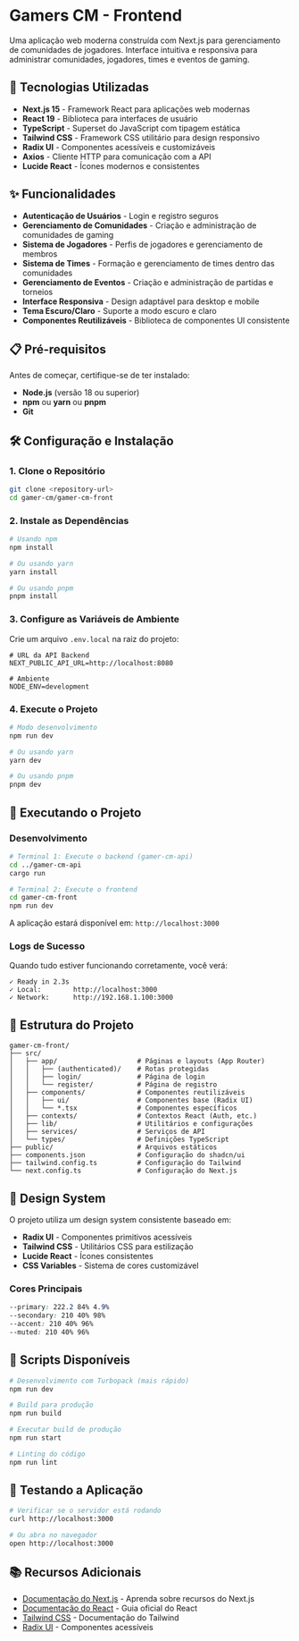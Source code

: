 # Gamers CM - Frontend

Uma aplicação web moderna construída com Next.js para gerenciamento de comunidades de jogadores. Interface intuitiva e responsiva para administrar comunidades, jogadores, times e eventos de gaming.

## 🚀 Tecnologias Utilizadas

- **Next.js 15** - Framework React para aplicações web modernas
- **React 19** - Biblioteca para interfaces de usuário
- **TypeScript** - Superset do JavaScript com tipagem estática
- **Tailwind CSS** - Framework CSS utilitário para design responsivo
- **Radix UI** - Componentes acessíveis e customizáveis
- **Axios** - Cliente HTTP para comunicação com a API
- **Lucide React** - Ícones modernos e consistentes

## ✨ Funcionalidades

- **Autenticação de Usuários** - Login e registro seguros
- **Gerenciamento de Comunidades** - Criação e administração de comunidades de gaming
- **Sistema de Jogadores** - Perfis de jogadores e gerenciamento de membros
- **Sistema de Times** - Formação e gerenciamento de times dentro das comunidades
- **Gerenciamento de Eventos** - Criação e administração de partidas e torneios
- **Interface Responsiva** - Design adaptável para desktop e mobile
- **Tema Escuro/Claro** - Suporte a modo escuro e claro
- **Componentes Reutilizáveis** - Biblioteca de componentes UI consistente

## 📋 Pré-requisitos

Antes de começar, certifique-se de ter instalado:

- **Node.js** (versão 18 ou superior)
- **npm** ou **yarn** ou **pnpm**
- **Git**

## 🛠️ Configuração e Instalação

### 1. Clone o Repositório

```bash
git clone <repository-url>
cd gamer-cm/gamer-cm-front
```

### 2. Instale as Dependências

```bash
# Usando npm
npm install

# Ou usando yarn
yarn install

# Ou usando pnpm
pnpm install
```

### 3. Configure as Variáveis de Ambiente

Crie um arquivo `.env.local` na raiz do projeto:

```env
# URL da API Backend
NEXT_PUBLIC_API_URL=http://localhost:8080

# Ambiente
NODE_ENV=development
```

### 4. Execute o Projeto

```bash
# Modo desenvolvimento
npm run dev

# Ou usando yarn
yarn dev

# Ou usando pnpm
pnpm dev
```

## 🚀 Executando o Projeto

### Desenvolvimento

```bash
# Terminal 1: Execute o backend (gamer-cm-api)
cd ../gamer-cm-api
cargo run

# Terminal 2: Execute o frontend
cd gamer-cm-front
npm run dev
```

A aplicação estará disponível em: `http://localhost:3000`

### Logs de Sucesso

Quando tudo estiver funcionando corretamente, você verá:

```
✓ Ready in 2.3s
✓ Local:        http://localhost:3000
✓ Network:      http://192.168.1.100:3000
```

## 📁 Estrutura do Projeto

```
gamer-cm-front/
├── src/
│   ├── app/                    # Páginas e layouts (App Router)
│   │   ├── (authenticated)/    # Rotas protegidas
│   │   ├── login/              # Página de login
│   │   └── register/           # Página de registro
│   ├── components/             # Componentes reutilizáveis
│   │   ├── ui/                 # Componentes base (Radix UI)
│   │   └── *.tsx               # Componentes específicos
│   ├── contexts/               # Contextos React (Auth, etc.)
│   ├── lib/                    # Utilitários e configurações
│   ├── services/               # Serviços de API
│   └── types/                  # Definições TypeScript
├── public/                     # Arquivos estáticos
├── components.json             # Configuração do shadcn/ui
├── tailwind.config.ts          # Configuração do Tailwind
└── next.config.ts              # Configuração do Next.js
```

## 🎨 Design System

O projeto utiliza um design system consistente baseado em:

- **Radix UI** - Componentes primitivos acessíveis
- **Tailwind CSS** - Utilitários CSS para estilização
- **Lucide React** - Ícones consistentes
- **CSS Variables** - Sistema de cores customizável

### Cores Principais

```css
--primary: 222.2 84% 4.9%
--secondary: 210 40% 98%
--accent: 210 40% 96%
--muted: 210 40% 96%
```

## 🔧 Scripts Disponíveis

```bash
# Desenvolvimento com Turbopack (mais rápido)
npm run dev

# Build para produção
npm run build

# Executar build de produção
npm run start

# Linting do código
npm run lint
```

## 🧪 Testando a Aplicação

```bash
# Verificar se o servidor está rodando
curl http://localhost:3000

# Ou abra no navegador
open http://localhost:3000
```

## 📚 Recursos Adicionais

- [Documentação do Next.js](https://nextjs.org/docs) - Aprenda sobre recursos do Next.js
- [Documentação do React](https://react.dev) - Guia oficial do React
- [Tailwind CSS](https://tailwindcss.com/docs) - Documentação do Tailwind
- [Radix UI](https://www.radix-ui.com) - Componentes acessíveis
